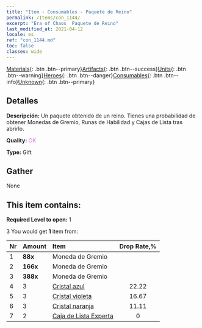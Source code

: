 ```yaml
---
title: "Item - Consumables - Paquete de Reino"
permalink: /Items/con_1144/
excerpt: "Era of Chaos  Paquete de Reino"
last_modified_at: 2021-04-12
locale: es
ref: "con_1144.md"
toc: false
classes: wide
---
```

 [Materials](/es/Items/){: .btn .btn--primary}[Artifacts](/es/Items/Artifacts/){: .btn .btn--success}[Units](/es/Items/Units/){: .btn .btn--warning}[Heroes](/es/Items/Heroes/){: .btn .btn--danger}[Consumables](/es/Items/Consumables/){: .btn .btn--info}[Unknown](/es/Items/Unknown/){: .btn .btn--primary}

## Detalles
 **Descripción:** Un paquete obtenido de un reino. Tienes una probabilidad de obtener Monedas de Gremio, Runas de Habilidad y Cajas de Lista tras abrirlo.

 **Quality:** <span style="color: #DA70D6">OK</span>

 **Type:** Gift

## Gather

  None

## This item contains:

 **Required Level to open:** 1

 3 You would get **1** item  from:

  | Nr | Amount |     Item    | Drop Rate,% |
  |:---|:-------|:------------|:---------:|
  | 1 |  **88x** | Moneda de Gremio |  | 22.22 | 
  | 2 |  **166x** | Moneda de Gremio |  | 16.67 | 
  | 3 |  **388x** | Moneda de Gremio |  | 11.11 | 
  | 4 | 3 | [Cristal azul](/es/Items/con_716/) | 22.22 | 
  | 5 | 3 | [Cristal violeta](/es/Items/con_720/) | 16.67 | 
  | 6 | 3 | [Cristal naranja](/es/Items/con_730/) | 11.11 | 
  | 7 | 2 | [Caja de Lista Experta](/es/Items/con_770/) | 0 | 
